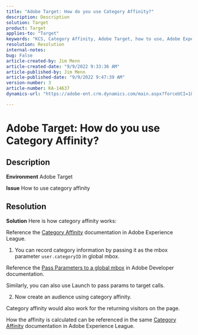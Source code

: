```yaml
---
title: "Adobe Target: How do you use Category Affinity?"
description: Description
solution: Target
product: Target
applies-to: "Target"
keywords: "KCS, Category Affinity, Adobe Target, how to use, Adobe Experience League, global mbox"
resolution: Resolution
internal-notes: 
bug: False
article-created-by: Jim Menn
article-created-date: "9/9/2022 9:33:36 AM"
article-published-by: Jim Menn
article-published-date: "9/9/2022 9:47:39 AM"
version-number: 3
article-number: KA-14637
dynamics-url: "https://adobe-ent.crm.dynamics.com/main.aspx?forceUCI=1&pagetype=entityrecord&etn=knowledgearticle&id=dacf6b79-2230-ed11-9db1-0022480866ad"

---
```

# Adobe Target: How do you use Category Affinity?

## Description


<b>Environment</b>
 Adobe Target

<b>Issue</b>
 How to use category affinity


## Resolution


<b>Solution</b>
Here is how category affinity works:

Reference the [Category Affinity](https://experienceleague.adobe.com/docs/target/using/audiences/visitor-profiles/category-affinity.html?lang=en) documentation in Adobe Experience League.

1. You can record category information by passing it as the mbox parameter `user.categoryID` in global mbox.

Reference the [Pass Parameters to a global mbox](https://docs.adobe.com/help/en/target/using/implement-target/client-side/mbox-implement/global-mbox/pass-parameters-to-global-mbox.html "Click to follow link: https://docs.adobe.com/help/en/target/using/implement-target/client-side/mbox-implement/global-mbox/pass-parameters-to-global-mbox.html") in Adobe Developer documentation.

Similarly, you can also use Launch to pass params to target calls.

2. Now create an audience using category affinity.

Category affinity would also work for the returning visitors on the page.

How the affinity is calculated can be referenced in the same [Category Affinity](https://experienceleague.adobe.com/docs/target/using/audiences/visitor-profiles/category-affinity.html?lang=en) documentation in Adobe Experience League.
